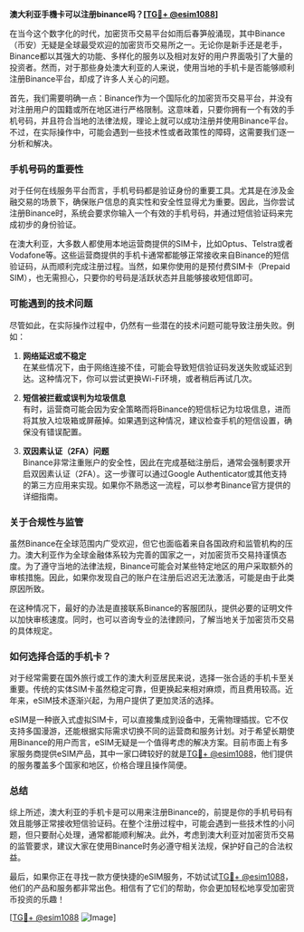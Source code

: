 **澳大利亚手機卡可以注册binance吗？[[TG💪+ @esim1088](https://t.me/s/esim1088)]**

在当今这个数字化的时代，加密货币交易平台如雨后春笋般涌现，其中Binance（币安）无疑是全球最受欢迎的加密货币交易所之一。无论你是新手还是老手，Binance都以其强大的功能、多样化的服务以及相对友好的用户界面吸引了大量的投资者。然而，对于那些身处澳大利亚的人来说，使用当地的手机卡是否能够顺利注册Binance平台，却成了许多人关心的问题。

首先，我们需要明确一点：Binance作为一个国际化的加密货币交易平台，并没有对注册用户的国籍或所在地区进行严格限制。这意味着，只要你拥有一个有效的手机号码，并且符合当地的法律法规，理论上就可以成功注册并使用Binance平台。不过，在实际操作中，可能会遇到一些技术性或者政策性的障碍，这需要我们逐一分析和解决。

### **手机号码的重要性**

对于任何在线服务平台而言，手机号码都是验证身份的重要工具。尤其是在涉及金融交易的场景下，确保账户信息的真实性和安全性显得尤为重要。因此，当你尝试注册Binance时，系统会要求你输入一个有效的手机号码，并通过短信验证码来完成初步的身份验证。

在澳大利亚，大多数人都使用本地运营商提供的SIM卡，比如Optus、Telstra或者Vodafone等。这些运营商提供的手机卡通常都能够正常接收来自Binance的短信验证码，从而顺利完成注册过程。当然，如果你使用的是预付费SIM卡（Prepaid SIM），也无需担心，只要你的号码是活跃状态并且能够接收短信即可。

### **可能遇到的技术问题**

尽管如此，在实际操作过程中，仍然有一些潜在的技术问题可能导致注册失败。例如：

1. **网络延迟或不稳定**  
   在某些情况下，由于网络连接不佳，可能会导致短信验证码发送失败或延迟到达。这种情况下，你可以尝试更换Wi-Fi环境，或者稍后再试几次。

2. **短信被拦截或误判为垃圾信息**  
   有时，运营商可能会因为安全策略而将Binance的短信标记为垃圾信息，进而将其放入垃圾箱或屏蔽掉。如果遇到这种情况，建议检查手机的短信设置，确保没有错误配置。

3. **双因素认证（2FA）问题**  
   Binance非常注重账户的安全性，因此在完成基础注册后，通常会强制要求开启双因素认证（2FA）。这一步骤可以通过Google Authenticator或其他支持的第三方应用来实现。如果你不熟悉这一流程，可以参考Binance官方提供的详细指南。

### **关于合规性与监管**

虽然Binance在全球范围内广受欢迎，但它也面临着来自各国政府和监管机构的压力。澳大利亚作为全球金融体系较为完善的国家之一，对加密货币交易持谨慎态度。为了遵守当地的法律法规，Binance可能会对某些特定地区的用户采取额外的审核措施。因此，如果你发现自己的账户在注册后迟迟无法激活，可能是由于此类原因所致。

在这种情况下，最好的办法是直接联系Binance的客服团队，提供必要的证明文件以加快审核速度。同时，也可以咨询专业的法律顾问，了解当地关于加密货币交易的具体规定。

### **如何选择合适的手机卡？**

对于经常需要在国外旅行或工作的澳大利亚居民来说，选择一张合适的手机卡至关重要。传统的实体SIM卡虽然稳定可靠，但更换起来相对麻烦，而且费用较高。近年来，eSIM技术逐渐兴起，为用户提供了更加灵活的选择。

eSIM是一种嵌入式虚拟SIM卡，可以直接集成到设备中，无需物理插拔。它不仅支持多国漫游，还能根据实际需求切换不同的运营商和服务计划。对于希望长期使用Binance的用户而言，eSIM无疑是一个值得考虑的解决方案。目前市面上有多家服务商提供eSIM产品，其中一家口碑较好的就是[TG💪+ @esim1088](https://t.me/s/esim1088)，他们提供的服务覆盖多个国家和地区，价格合理且操作简便。

### **总结**

综上所述，澳大利亚的手机卡是可以用来注册Binance的，前提是你的手机号码有效且能够正常接收短信验证码。在整个注册过程中，可能会遇到一些技术性的小问题，但只要耐心处理，通常都能顺利解决。此外，考虑到澳大利亚对加密货币交易的监管要求，建议大家在使用Binance时务必遵守相关法规，保护好自己的合法权益。

最后，如果你正在寻找一款方便快捷的eSIM服务，不妨试试[TG💪+ @esim1088](https://t.me/s/esim1088)，他们的产品和服务都非常出色。相信有了它们的帮助，你会更加轻松地享受加密货币投资的乐趣！

[[TG💪+ @esim1088](https://t.me/s/esim1088) ![Image](https://i.postimg.cc/4NQfJmqS/Snipaste-2025-05-13-00-14-12.png)]